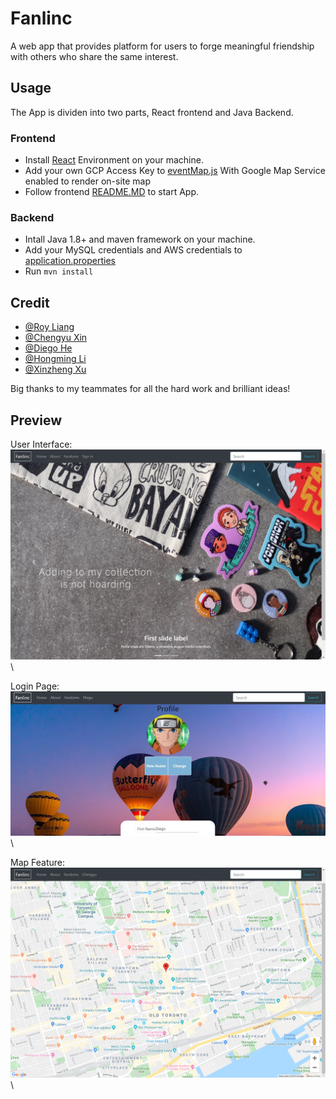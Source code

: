 # Fanlinc
A web app that provides platform for users to forge meaningful friendship with others who share the same interest.

## Usage
The App is dividen into two parts, React frontend and Java Backend.

### Frontend
* Install [React](https://reactjs.org/) Environment on your machine.
* Add your own GCP Access Key to [eventMap.js](https://github.com/LiangLouise/fanlinc/blob/master/frontend/src/components/eventMap/eventMap.js) With Google Map Service enabled to render on-site map
* Follow frontend [README.MD](https://github.com/LiangLouise/fanlinc/blob/master/frontend/README.md) to start App.

### Backend
* Intall Java 1.8+ and maven framework on your machine.
* Add your MySQL credentials and AWS credentials to [application.properties](https://github.com/LiangLouise/fanlinc/blob/master/backend/src/main/resources/application.properties)
* Run `mvn install` 

## Credit
* [@Roy Liang](https://github.com/LiangLouise)
* [@Chengyu Xin](https://github.com/chengyu66)
* [@Diego He](https://github.com/Diego2941)
* [@Hongming Li](https://github.com/HomingL)
* [@Xinzheng Xu](https://github.com/kevinxu993)

Big thanks to my teammates for all the hard work and brilliant ideas!

## Preview

User Interface:\
<img src="/doc/UI.png" alt="drawing" width="800"/>\


Login Page:\
<img src="/doc/login.jpg" alt="drawing" width="800"/>\


Map Feature:\
<img src="/doc/map.png" alt="drawing" width="800"/>\
